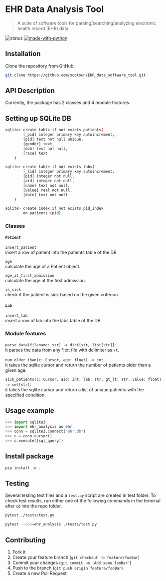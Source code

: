 # EHR Data Analysis Tool
> A suite of software tools for parsing/searching/analyzing electronic health record (EHR) data

![status](https://github.com/scotsun/ehr-data-software-tool/actions/workflows/tests.yml/badge.svg)
[![made-with-python](https://img.shields.io/badge/made%20with-Python-1f425f.svg?style=plastic)](https://www.python.org/)


## Installation

Clone the repository from GitHub.

```sh
git clone https://github.com/scotsun/EHR_data_software_tool.git
```

## API Description

Currently, the package has 2 classes and 4 module features.

## Setting up SQLite DB
```sh
sqlite> create table if not exists patients(
        [_pid] integer primary key autoincrement,
        [pid] text not null unique,
        [gender] text,
        [dob] text not null,
        [race] text
    )

sqlite> create table if not exists labs(
        [_lid] integer primary key autoincrement,
        [pid] integer not null,
        [aid] integer not null,
        [name] text not null,
        [value] real not null,
        [date] text not null
    )

sqlite> create index if not exists pid_index
        on patients (pid)
```

### Classes
#### *`Patient`*  
`insert_patient`  
insert a row of patient into the patients table of the DB

`age`  
calculate the age of a Patient object.

`age_at_first_admission`  
calculate the age at the first admission.

`is_sick`  
check if the patient is sick based on the given criterion.

#### *`Lab`*
`insert_lab`  
insert a row of lab into the labs table of the DB

### Module features

`parse_data(filename: str) -> dict[str, list[str]]`:  
it parses the data from any *.txt file with delimiter as `\t`.

`num_older_than(c: Cursor, age: float) -> int`:  
it takes the sqlite cursor and return the number of patients older than a given age.

`sick_patients(c: Cursor, aid: int, lab: str, gt_lt: str, value: float) -> set[str]`:  
it takes the sqlite cursor and return a list of unique patients with the specified condition.


## Usage example

```python
>>> import sqlite3
>>> import ehr_analysis as ehr
>>> conn = sqlite3.connect("ehr.db")
>>> c = conn.cursor()
>>> c.execute([sql_query])
```

## Install package
```python
pip install -e .
```

## Testing
Several testing text files and a `test.py` script are created in test folder. To check test results, run either one of the following commands in the terminal after `cd` into the repo folder.

```sh
pytest ./tests/test.py
```

```sh
pytest --cov=ehr_analysis ./tests/test.py
```

## Contributing

1. Fork it
2. Create your feature branch (`git checkout -b feature/fooBar`)
3. Commit your changes (`git commit -m 'Add some fooBar'`)
4. Push to the branch (`git push origin feature/fooBar`)
5. Create a new Pull Request
